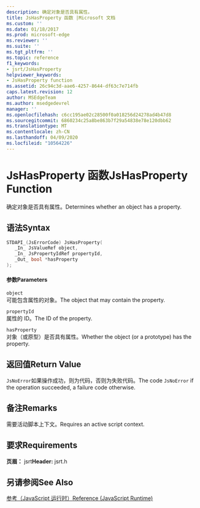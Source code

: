 ```yaml
---
description: 确定对象是否具有属性。
title: JsHasProperty 函数 |Microsoft 文档
ms.custom: ''
ms.date: 01/18/2017
ms.prod: microsoft-edge
ms.reviewer: ''
ms.suite: ''
ms.tgt_pltfrm: ''
ms.topic: reference
f1_keywords:
- jsrt/JsHasProperty
helpviewer_keywords:
- JsHasProperty function
ms.assetid: 26c94c3d-aae6-4257-8644-df63c7e714fb
caps.latest.revision: 12
author: MSEdgeTeam
ms.author: msedgedevrel
manager: ''
ms.openlocfilehash: c6cc195ae02c28500f0a018256d24278ad4b47d8
ms.sourcegitcommit: 6860234c25a8be863b7f29a54838e78e120dbb62
ms.translationtype: MT
ms.contentlocale: zh-CN
ms.lasthandoff: 04/09/2020
ms.locfileid: "10564226"
---
```

# <span data-ttu-id="e038b-103">JsHasProperty 函数</span><span class="sxs-lookup"><span data-stu-id="e038b-103">JsHasProperty Function</span></span>
<span data-ttu-id="e038b-104">确定对象是否具有属性。</span><span class="sxs-lookup"><span data-stu-id="e038b-104">Determines whether an object has a property.</span></span>  
  
## <span data-ttu-id="e038b-105">语法</span><span class="sxs-lookup"><span data-stu-id="e038b-105">Syntax</span></span>  
  
```cpp  
STDAPI_(JsErrorCode) JsHasProperty(  
   _In_ JsValueRef object,  
   _In_ JsPropertyIdRef propertyId,  
   _Out_ bool *hasProperty  
);  
```  
  
#### <span data-ttu-id="e038b-106">参数</span><span class="sxs-lookup"><span data-stu-id="e038b-106">Parameters</span></span>  
 `object`  
 <span data-ttu-id="e038b-107">可能包含属性的对象。</span><span class="sxs-lookup"><span data-stu-id="e038b-107">The object that may contain the property.</span></span>  
  
 `propertyId`  
 <span data-ttu-id="e038b-108">属性的 ID。</span><span class="sxs-lookup"><span data-stu-id="e038b-108">The ID of the property.</span></span>  
  
 `hasProperty`  
 <span data-ttu-id="e038b-109">对象（或原型）是否具有属性。</span><span class="sxs-lookup"><span data-stu-id="e038b-109">Whether the object (or a prototype) has the property.</span></span>  
  
## <span data-ttu-id="e038b-110">返回值</span><span class="sxs-lookup"><span data-stu-id="e038b-110">Return Value</span></span>  
 <span data-ttu-id="e038b-111">`JsNoError`如果操作成功，则为代码，否则为失败代码。</span><span class="sxs-lookup"><span data-stu-id="e038b-111">The code `JsNoError` if the operation succeeded, a failure code otherwise.</span></span>  
  
## <span data-ttu-id="e038b-112">备注</span><span class="sxs-lookup"><span data-stu-id="e038b-112">Remarks</span></span>  
 <span data-ttu-id="e038b-113">需要活动脚本上下文。</span><span class="sxs-lookup"><span data-stu-id="e038b-113">Requires an active script context.</span></span>  
  
## <span data-ttu-id="e038b-114">要求</span><span class="sxs-lookup"><span data-stu-id="e038b-114">Requirements</span></span>  
 <span data-ttu-id="e038b-115">**页眉：** jsrt</span><span class="sxs-lookup"><span data-stu-id="e038b-115">**Header:** jsrt.h</span></span>  
  
## <span data-ttu-id="e038b-116">另请参阅</span><span class="sxs-lookup"><span data-stu-id="e038b-116">See Also</span></span>  
 [<span data-ttu-id="e038b-117">参考（JavaScript 运行时）</span><span class="sxs-lookup"><span data-stu-id="e038b-117">Reference (JavaScript Runtime)</span></span>](../chakra-hosting/reference-javascript-runtime.md)